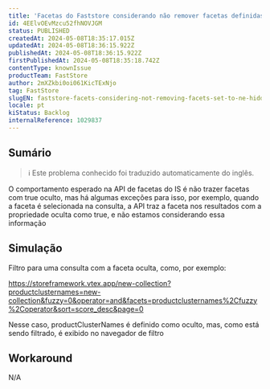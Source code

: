 ```yaml
---
title: 'Facetas do Faststore considerando não remover facetas definidas como ne hidden'
id: 4EElvOEvMzcu52fhNOVJGM
status: PUBLISHED
createdAt: 2024-05-08T18:35:17.015Z
updatedAt: 2024-05-08T18:36:15.922Z
publishedAt: 2024-05-08T18:36:15.922Z
firstPublishedAt: 2024-05-08T18:35:18.742Z
contentType: knownIssue
productTeam: FastStore
author: 2mXZkbi0oi061KicTExNjo
tag: FastStore
slugEN: faststore-facets-considering-not-removing-facets-set-to-ne-hidden
locale: pt
kiStatus: Backlog
internalReference: 1029837
---
```


## Sumário

>ℹ️ Este problema conhecido foi traduzido automaticamente do inglês.



O comportamento esperado na API de facetas do IS é não trazer facetas com true oculto, mas há algumas exceções para isso, por exemplo, quando a faceta é selecionada na consulta, a API traz a faceta nos resultados com a propriedade oculta como true, e não estamos considerando essa informação

## Simulação



Filtro para uma consulta com a faceta oculta, como, por exemplo:

https://storeframework.vtex.app/new-collection?productclusternames=new-collection&fuzzy=0&operator=and&facets=productclusternames%2Cfuzzy%2Coperator&sort=score_desc&page=0

Nesse caso, productClusterNames é definido como oculto, mas, como está sendo filtrado, é exibido no navegador de filtro

## Workaround


N/A




